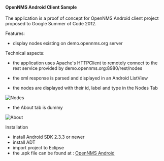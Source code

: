#### OpenNMS Android Client Sample
The application is a proof of concept for OpenNMS Android client project proposed to Google Summer of Code 2012.

Features:

* display nodes existing on demo.opennms.org server

Technical aspects:

* the application uses Apache's HTTPClient to remotely connect to the rest service provided by demo.opennms.org:8980/rest/nodes
* the xml response is parsed and displayed in an Android ListView

* the nodes are displayed with their id, label and type in the Nodes Tab

![Nodes](http://i.imgur.com/FTFij.png)

* the About tab is dummy 

![About](http://i.imgur.com/xORBx.png)

Installation

* install Android SDK 2.3.3 or newer
* install ADT
* import project to Eclipse
* the .apk file can be found at : [OpenNMS Android](http://ge.tt/4HdCvlF/v/0)
